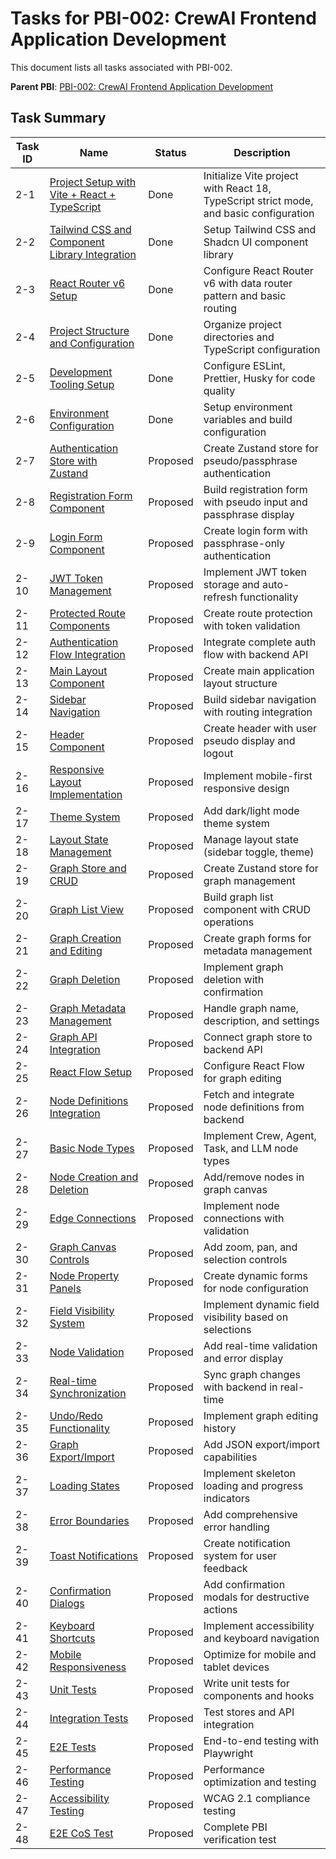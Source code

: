 # Tasks for PBI-002: CrewAI Frontend Application Development

This document lists all tasks associated with PBI-002.

**Parent PBI**: [PBI-002: CrewAI Frontend Application Development](mdc:prd.md)

## Task Summary

| Task ID | Name | Status | Description |
|---------|------|--------|-------------|
| 2-1 | [Project Setup with Vite + React + TypeScript](mdc:PBI-002-1.md) | Done | Initialize Vite project with React 18, TypeScript strict mode, and basic configuration |
| 2-2 | [Tailwind CSS and Component Library Integration](mdc:PBI-002-2.md) | Done | Setup Tailwind CSS and Shadcn UI component library |
| 2-3 | [React Router v6 Setup](mdc:PBI-002-3.md) | Done | Configure React Router v6 with data router pattern and basic routing |
| 2-4 | [Project Structure and Configuration](mdc:PBI-002-4.md) | Done | Organize project directories and TypeScript configuration |
| 2-5 | [Development Tooling Setup](mdc:PBI-002-5.md) | Done | Configure ESLint, Prettier, Husky for code quality |
| 2-6 | [Environment Configuration](mdc:PBI-002-6.md) | Done | Setup environment variables and build configuration |
| 2-7 | [Authentication Store with Zustand](mdc:PBI-002-7.md) | Proposed | Create Zustand store for pseudo/passphrase authentication |
| 2-8 | [Registration Form Component](mdc:PBI-002-8.md) | Proposed | Build registration form with pseudo input and passphrase display |
| 2-9 | [Login Form Component](mdc:PBI-002-9.md) | Proposed | Create login form with passphrase-only authentication |
| 2-10 | [JWT Token Management](mdc:PBI-002-10.md) | Proposed | Implement JWT token storage and auto-refresh functionality |
| 2-11 | [Protected Route Components](mdc:PBI-002-11.md) | Proposed | Create route protection with token validation |
| 2-12 | [Authentication Flow Integration](mdc:PBI-002-12.md) | Proposed | Integrate complete auth flow with backend API |
| 2-13 | [Main Layout Component](mdc:PBI-002-13.md) | Proposed | Create main application layout structure |
| 2-14 | [Sidebar Navigation](mdc:PBI-002-14.md) | Proposed | Build sidebar navigation with routing integration |
| 2-15 | [Header Component](mdc:PBI-002-15.md) | Proposed | Create header with user pseudo display and logout |
| 2-16 | [Responsive Layout Implementation](mdc:PBI-002-16.md) | Proposed | Implement mobile-first responsive design |
| 2-17 | [Theme System](mdc:PBI-002-17.md) | Proposed | Add dark/light mode theme system |
| 2-18 | [Layout State Management](mdc:PBI-002-18.md) | Proposed | Manage layout state (sidebar toggle, theme) |
| 2-19 | [Graph Store and CRUD](mdc:PBI-002-19.md) | Proposed | Create Zustand store for graph management |
| 2-20 | [Graph List View](mdc:PBI-002-20.md) | Proposed | Build graph list component with CRUD operations |
| 2-21 | [Graph Creation and Editing](mdc:PBI-002-21.md) | Proposed | Create graph forms for metadata management |
| 2-22 | [Graph Deletion](mdc:PBI-002-22.md) | Proposed | Implement graph deletion with confirmation |
| 2-23 | [Graph Metadata Management](mdc:PBI-002-23.md) | Proposed | Handle graph name, description, and settings |
| 2-24 | [Graph API Integration](mdc:PBI-002-24.md) | Proposed | Connect graph store to backend API |
| 2-25 | [React Flow Setup](mdc:PBI-002-25.md) | Proposed | Configure React Flow for graph editing |
| 2-26 | [Node Definitions Integration](mdc:PBI-002-26.md) | Proposed | Fetch and integrate node definitions from backend |
| 2-27 | [Basic Node Types](mdc:PBI-002-27.md) | Proposed | Implement Crew, Agent, Task, and LLM node types |
| 2-28 | [Node Creation and Deletion](mdc:PBI-002-28.md) | Proposed | Add/remove nodes in graph canvas |
| 2-29 | [Edge Connections](mdc:PBI-002-29.md) | Proposed | Implement node connections with validation |
| 2-30 | [Graph Canvas Controls](mdc:PBI-002-30.md) | Proposed | Add zoom, pan, and selection controls |
| 2-31 | [Node Property Panels](mdc:PBI-002-31.md) | Proposed | Create dynamic forms for node configuration |
| 2-32 | [Field Visibility System](mdc:PBI-002-32.md) | Proposed | Implement dynamic field visibility based on selections |
| 2-33 | [Node Validation](mdc:PBI-002-33.md) | Proposed | Add real-time validation and error display |
| 2-34 | [Real-time Synchronization](mdc:PBI-002-34.md) | Proposed | Sync graph changes with backend in real-time |
| 2-35 | [Undo/Redo Functionality](mdc:PBI-002-35.md) | Proposed | Implement graph editing history |
| 2-36 | [Graph Export/Import](mdc:PBI-002-36.md) | Proposed | Add JSON export/import capabilities |
| 2-37 | [Loading States](mdc:PBI-002-37.md) | Proposed | Implement skeleton loading and progress indicators |
| 2-38 | [Error Boundaries](mdc:PBI-002-38.md) | Proposed | Add comprehensive error handling |
| 2-39 | [Toast Notifications](mdc:PBI-002-39.md) | Proposed | Create notification system for user feedback |
| 2-40 | [Confirmation Dialogs](mdc:PBI-002-40.md) | Proposed | Add confirmation modals for destructive actions |
| 2-41 | [Keyboard Shortcuts](mdc:PBI-002-41.md) | Proposed | Implement accessibility and keyboard navigation |
| 2-42 | [Mobile Responsiveness](mdc:PBI-002-42.md) | Proposed | Optimize for mobile and tablet devices |
| 2-43 | [Unit Tests](mdc:PBI-002-43.md) | Proposed | Write unit tests for components and hooks |
| 2-44 | [Integration Tests](mdc:PBI-002-44.md) | Proposed | Test stores and API integration |
| 2-45 | [E2E Tests](mdc:PBI-002-45.md) | Proposed | End-to-end testing with Playwright |
| 2-46 | [Performance Testing](mdc:PBI-002-46.md) | Proposed | Performance optimization and testing |
| 2-47 | [Accessibility Testing](mdc:PBI-002-47.md) | Proposed | WCAG 2.1 compliance testing |
| 2-48 | [E2E CoS Test](mdc:PBI-002-48.md) | Proposed | Complete PBI verification test | 
